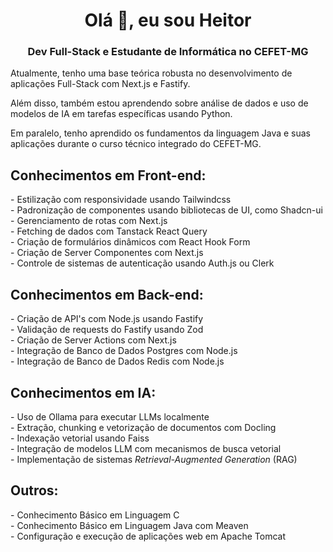 <h1 align="center">Olá 👋, eu sou Heitor</h1>
<h3 align="center">Dev Full-Stack e Estudante de Informática no CEFET-MG</h3>

Atualmente, tenho uma base teórica robusta no desenvolvimento de aplicações Full-Stack com Next.js e Fastify.

Além disso, também estou aprendendo sobre análise de dados e uso de modelos de IA em tarefas específicas usando Python.

Em paralelo, tenho aprendido os fundamentos da linguagem Java e suas aplicações durante o curso técnico integrado do CEFET-MG.

<h2>Conhecimentos em Front-end:</h2>
<p align="left">
- Estilização com responsividade usando Tailwindcss<br>
- Padronização de componentes usando bibliotecas de UI, como Shadcn-ui<br>
- Gerenciamento de rotas com Next.js<br>
- Fetching de dados com Tanstack React Query<br>
- Criação de formulários dinâmicos com React Hook Form<br>
- Criação de Server Componentes com Next.js<br>
- Controle de sistemas de autenticação usando Auth.js ou Clerk<br>
</p>

<h2>Conhecimentos em Back-end:</h2>
<p align="left">
- Criação de API's com Node.js usando Fastify<br>
- Validação de requests do Fastify usando Zod<br>
- Criação de Server Actions com Next.js<br>
- Integração de Banco de Dados Postgres com Node.js<br>
- Integração de Banco de Dados Redis com Node.js<br>
</p>

<h2>Conhecimentos em IA:</h2>
<p align="left">
- Uso de Ollama para executar LLMs localmente<br>
- Extração, chunking e vetorização de documentos com Docling<br>
- Indexação vetorial usando Faiss<br>
- Integração de modelos LLM com mecanismos de busca vetorial<br>
- Implementação de sistemas <i>Retrieval-Augmented Generation</i> (RAG)<br>
</p>

<h2>Outros:</h2>
<p align="left">
- Conhecimento Básico em Linguagem C<br>
- Conhecimento Básico em Linguagem Java com Meaven<br>
- Configuração e execução de aplicações web em Apache Tomcat<br>
</p>
